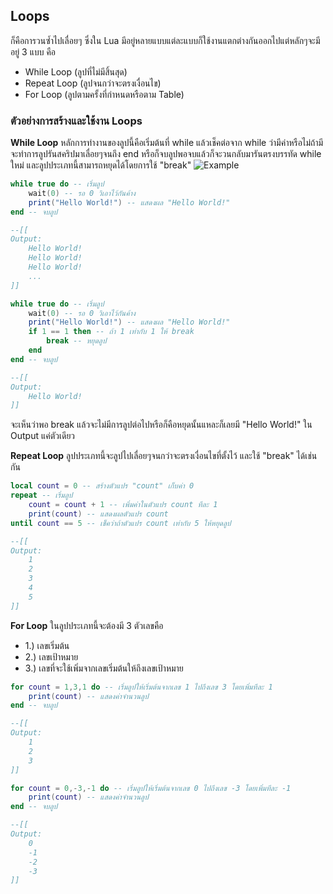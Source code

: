 ## Loops
ก็คือการวนซ้ำไปเลื่อยๆ ซึ่งใน Lua มีอยู่หลายแบบแต่ละแบบก็ใช้งานแตกต่างกันออกไปแต่หลักๆจะมีอยู่ 3 แบบ คือ
- While Loop (ลูปที่ไม่มีสิ้นสุด)
- Repeat Loop (ลูปจนกว่าจะตรงเงื่อนไข)
- For Loop (ลูปตามครั้งที่กำหนดหรือตาม Table)
### ตัวอย่างการสร้างและใช้งาน Loops
**While Loop**
หลักการทำงานของลูปนี้คือเริ่มต้นที่ while แล้วเช็คต่อจาก while ว่ามีค่าหรือไม่ถ้ามีจะทำการลูปรันสคริปมาเลื่อยๆจนถึง end หรือก็จบลูปพอจบแล้วก็จะวนกลับมารันตรงบรรทัด while ใหม่ และลูปประเภทนี้สามารถหยุดได้โดยการใช้ "break"
![Example](https://i.ibb.co/BftZBRS/iii.png)
```lua
while true do -- เริ่มลูป
    wait(0) -- รอ 0 วิเอาไว้กันค้าง
    print("Hello World!") -- แสดงผล "Hello World!"
end -- จบลูป

--[[
Output:
    Hello World!
    Hello World!
    Hello World!
    ...
]]
```
```lua
while true do -- เริ่มลูป
    wait(0) -- รอ 0 วิเอาไว้กันค้าง
    print("Hello World!") -- แสดงผล "Hello World!"
    if 1 == 1 then -- ถ้า 1 เท่ากับ 1 ให้ break
        break -- หยุดลูป
    end
end -- จบลูป

--[[
Output:
    Hello World!
]]
```
จะเห็นว่าพอ break แล้วจะไม่มีการลูปต่อไปหรือก็คือหยุดนั้นแหละก็เลยมี "Hello World!" ใน Output แค่ตัวเดียว

**Repeat Loop**
ลูปประเภทนี้จะลูปไปเลื่อยๆจนกว่าจะตรงเงื่อนไขที่ตั้งไว้ และใช้ "break" ได้เช่นกัน
```lua
local count = 0 -- สร้างตัวแปร "count" เก็บค่า 0
repeat -- เริ่มลูป
    count = count + 1 -- เพิ่มค่าในตัวแปร count ทีละ 1
    print(count) -- แสดงผลตัวแปร count
until count == 5 -- เช็คว่าถ้าตัวแปร count เท่ากับ 5 ให้หยุดลูป

--[[
Output:
    1
    2
    3
    4
    5
]]
```

**For Loop**
ในลูปประเภทนี้จะต้องมี 3 ตัวเลขคือ
- 1.) เลขเริ่มต้น
- 2.) เลขเป้าหมาย
- 3.) เลขที่จะใช้เพิ่มจากเลขเริ่มต้นให้ถึงเลขเป้าหมาย
```lua
for count = 1,3,1 do -- เริ่มลูปให้เริ่มต้นจากเลข 1 ไปถึงเลข 3 โดยเพิ่มทีละ 1
    print(count) -- แสดงค่าจำนวนลูป
end -- จบลูป

--[[
Output:
    1
    2
    3
]]
```
```lua
for count = 0,-3,-1 do -- เริ่มลูปให้เริ่มต้นจากเลข 0 ไปถึงเลข -3 โดยเพิ่มทีละ -1
    print(count) -- แสดงค่าจำนวนลูป
end -- จบลูป

--[[
Output:
    0
    -1
    -2
    -3
]]
```

